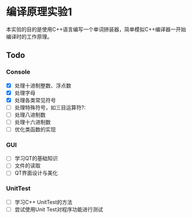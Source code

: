 # 编译原理实验1
本实验的目的是使用C++语言编写一个单词拼装器，简单模拟C++编译器一开始编译时的工作原理。

## Todo

### Console
- [x] 处理十进制整数、浮点数
- [x] 处理字母
- [x] 处理各类常见符号
- [ ] 处理特殊符号，如三目运算符?:
- [ ] 处理八进制数
- [ ] 处理十六进制数
- [ ] 优化类函数的实现

### GUI
- [ ] 学习QT的基础知识
- [ ] 文件的读取
- [ ] QT界面设计与美化

### UnitTest
- [ ] 学习C++ UnitTest的方法
- [ ] 尝试使用Unit Test对程序功能进行测试
